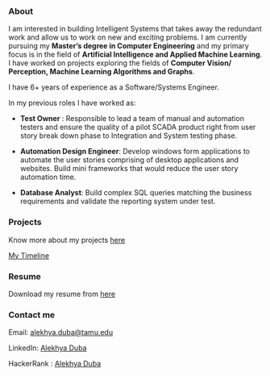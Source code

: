 <!-- ## Hello! -->
### About

[comment]: <> (You can use the [editor on GitHub]&#40;https://github.com/alekhyaramarao/alekhyaramarao.github.io/edit/main/README.md&#41; to maintain and preview the content for your website in Markdown files.)
I am interested in building Intelligent Systems that takes away the redundant work and allow us to work on new and exciting problems.
I am currently pursuing my **Master’s degree in Computer Engineering** and my primary focus is in the field of **Artificial Intelligence and Applied Machine Learning**.
I have worked on projects exploring the fields of **Computer Vision/ Perception, Machine Learning Algorithms and Graphs**.

I have 6+ years of experience as a Software/Systems Engineer.

In my previous roles I have worked as:
- **Test Owner** : 
Responsible to lead a team of manual and automation testers and ensure the quality of a pilot SCADA product right from user story break down phase to Integration and System testing phase.
 
- **Automation Design Engineer**:
Develop windows form applications to automate the user stories comprising of desktop applications and websites. Build mini frameworks that would reduce the user story automation time.

- **Database Analyst**:
Build complex SQL queries matching the business requirements and validate the reporting system under test.


### Projects
Know more about my projects [here](Projects.md)

[My Timeline](Timeline.md)

### Resume
Download my resume from [here](Alekhya_Single_page.pdf)

### Contact me 
Email: alekhya.duba@tamu.edu

LinkedIn: [Alekhya Duba](https://www.linkedin.com/in/alekhya-duba/)

HackerRank : [Alekhya Duba](https://www.hackerrank.com/alekhya_ramarao)

<!-- Markdown is a lightweight and easy-to-use syntax for styling your writing. It includes conventions for -->

<!-- ```markdown -->
<!-- Syntax highlighted code block -->

<!-- # Header 1 -->
<!-- ## Header 2 -->
<!-- ### Header 3 -->

<!-- - Bulleted -->
<!-- - List -->

<!-- 1. Numbered -->
<!-- 2. List -->

<!-- **Bold** and _Italic_ and `Code` text -->

<!-- [Link](url) and ![Image](src) -->
<!-- ``` -->

<!-- For more details see [Basic writing and formatting syntax](https://docs.github.com/en/github/writing-on-github/getting-started-with-writing-and-formatting-on-github/basic-writing-and-formatting-syntax). -->

<!-- ### Jekyll Themes -->

<!-- Your Pages site will use the layout and styles from the Jekyll theme you have selected in your [repository settings](https://github.com/alekhyaramarao/alekhyaramarao.github.io/settings/pages). The name of this theme is saved in the Jekyll `_config.yml` configuration file. -->

<!-- ### Support or Contact -->

<!-- Having trouble with Pages? Check out our [documentation](https://docs.github.com/categories/github-pages-basics/) or [contact support](https://support.github.com/contact) and we’ll help you sort it out. -->
